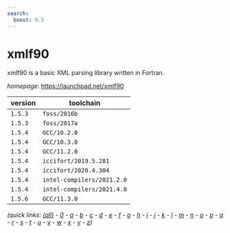 ```yaml
---
search:
  boost: 0.5
---
```

# xmlf90

xmlf90 is a basic XML parsing library written in Fortran.

*homepage*: <https://launchpad.net/xmlf90>

version | toolchain
--------|----------
``1.5.3`` | ``foss/2016b``
``1.5.3`` | ``foss/2017a``
``1.5.4`` | ``GCC/10.2.0``
``1.5.4`` | ``GCC/10.3.0``
``1.5.4`` | ``GCC/11.2.0``
``1.5.4`` | ``iccifort/2019.5.281``
``1.5.4`` | ``iccifort/2020.4.304``
``1.5.4`` | ``intel-compilers/2021.2.0``
``1.5.4`` | ``intel-compilers/2021.4.0``
``1.5.6`` | ``GCC/11.3.0``


*(quick links: [(all)](../index.md) - [0](../0/index.md) - [a](../a/index.md) - [b](../b/index.md) - [c](../c/index.md) - [d](../d/index.md) - [e](../e/index.md) - [f](../f/index.md) - [g](../g/index.md) - [h](../h/index.md) - [i](../i/index.md) - [j](../j/index.md) - [k](../k/index.md) - [l](../l/index.md) - [m](../m/index.md) - [n](../n/index.md) - [o](../o/index.md) - [p](../p/index.md) - [q](../q/index.md) - [r](../r/index.md) - [s](../s/index.md) - [t](../t/index.md) - [u](../u/index.md) - [v](../v/index.md) - [w](../w/index.md) - [x](../x/index.md) - [y](../y/index.md) - [z](../z/index.md))*

